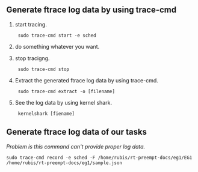 Generate ftrace log data by using trace-cmd
---

1. start tracing.
        
        sudo trace-cmd start -e sched 

2. do something whatever you want.

3. stop tracigng.

        sudo trace-cmd stop

4. Extract the generated ftrace log data by using trace-cmd.

        sudo trace-cmd extract -o [filename]

5. See the log data by using kernel shark.
    

        kernelshark [fiename]


Generate ftrace log data of our tasks
---

*Problem is this command can't provide proper log data.*

    sudo trace-cmd record -e sched -F /home/rubis/rt-preempt-docs/eg1/EG1 /home/rubis/rt-preempt-docs/eg1/sample.json